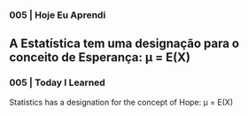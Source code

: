 ### 005 | Hoje Eu Aprendi
A Estatística tem uma designação para o conceito de Esperança:
μ = E(X)
---
### 005 | Today I Learned
Statistics has a designation for the concept of Hope:
μ = E(X)
